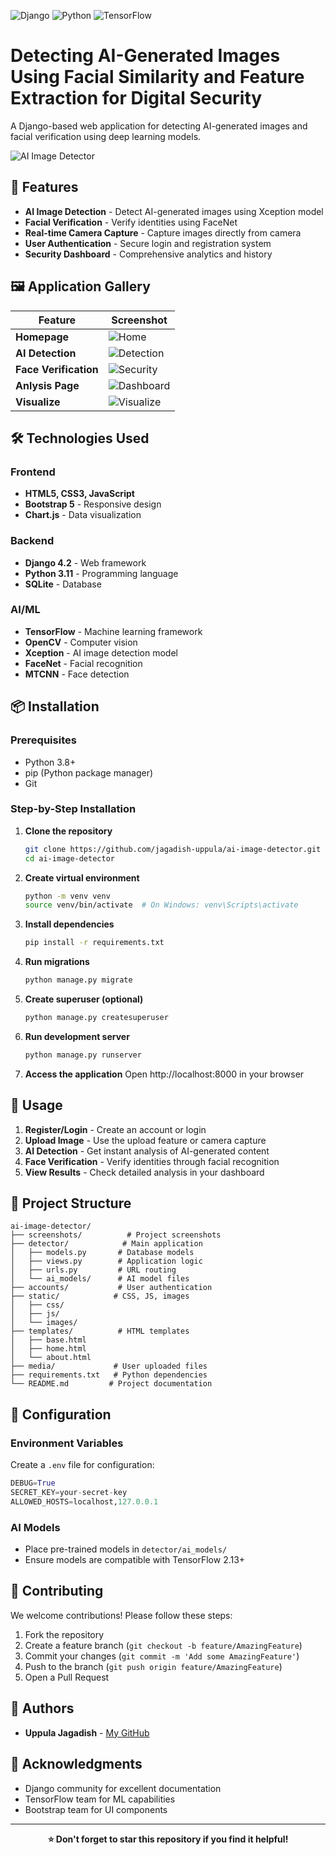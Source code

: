 ![Django](https://img.shields.io/badge/Django-4.2-green)
![Python](https://img.shields.io/badge/Python-3.11-blue)
![TensorFlow](https://img.shields.io/badge/TensorFlow-2.13-orange)

# Detecting AI-Generated Images Using Facial Similarity and Feature Extraction for Digital Security

A Django-based web application for detecting AI-generated images and facial verification using deep learning models.

![AI Image Detector](screenshots/dashboard.png)


## 🚀 Features

- **AI Image Detection** - Detect AI-generated images using Xception model
- **Facial Verification** - Verify identities using FaceNet
- **Real-time Camera Capture** - Capture images directly from camera
- **User Authentication** - Secure login and registration system
- **Security Dashboard** - Comprehensive analytics and history

## 🖼️ Application Gallery

| Feature | Screenshot |
|---------|------------|
| **Homepage** | ![Home](screenshots/dashboard.png) |
| **AI Detection** | ![Detection](screenshots/prediction.png) |
| **Face Verification** | ![Security](screenshots/security.png) |
| **Anlysis Page** | ![Dashboard](screenshots/analysis.png) |
| **Visualize** | ![Visualize](screenshots/visualize.png) |


## 🛠️ Technologies Used

### Frontend
- **HTML5, CSS3, JavaScript**
- **Bootstrap 5** - Responsive design
- **Chart.js** - Data visualization

### Backend
- **Django 4.2** - Web framework
- **Python 3.11** - Programming language
- **SQLite** - Database

### AI/ML
- **TensorFlow** - Machine learning framework
- **OpenCV** - Computer vision
- **Xception** - AI image detection model
- **FaceNet** - Facial recognition
- **MTCNN** - Face detection

## 📦 Installation

### Prerequisites
- Python 3.8+
- pip (Python package manager)
- Git

### Step-by-Step Installation

1. **Clone the repository**
   ```bash
   git clone https://github.com/jagadish-uppula/ai-image-detector.git
   cd ai-image-detector
   ```

2. **Create virtual environment**
   ```bash
   python -m venv venv
   source venv/bin/activate  # On Windows: venv\Scripts\activate
   ```

3. **Install dependencies**
   ```bash
   pip install -r requirements.txt
   ```

4. **Run migrations**
   ```bash
   python manage.py migrate
   ```

5. **Create superuser (optional)**
   ```bash
   python manage.py createsuperuser
   ```

6. **Run development server**
   ```bash
   python manage.py runserver
   ```

7. **Access the application**
   Open http://localhost:8000 in your browser

## 🎯 Usage

1. **Register/Login** - Create an account or login
2. **Upload Image** - Use the upload feature or camera capture
3. **AI Detection** - Get instant analysis of AI-generated content
4. **Face Verification** - Verify identities through facial recognition
5. **View Results** - Check detailed analysis in your dashboard

## 📁 Project Structure

```
ai-image-detector/
├── screenshots/          # Project screenshots
├── detector/            # Main application
│   ├── models.py       # Database models
│   ├── views.py        # Application logic
│   ├── urls.py         # URL routing
│   └── ai_models/      # AI model files
├── accounts/           # User authentication
├── static/            # CSS, JS, images
│   ├── css/
│   ├── js/
│   └── images/
├── templates/          # HTML templates
│   ├── base.html
│   ├── home.html
│   └── about.html
├── media/             # User uploaded files
├── requirements.txt   # Python dependencies
└── README.md         # Project documentation
```

## 🔧 Configuration

### Environment Variables
Create a `.env` file for configuration:
```python
DEBUG=True
SECRET_KEY=your-secret-key
ALLOWED_HOSTS=localhost,127.0.0.1
```

### AI Models
- Place pre-trained models in `detector/ai_models/`
- Ensure models are compatible with TensorFlow 2.13+

## 🤝 Contributing

We welcome contributions! Please follow these steps:

1. Fork the repository
2. Create a feature branch (`git checkout -b feature/AmazingFeature`)
3. Commit your changes (`git commit -m 'Add some AmazingFeature'`)
4. Push to the branch (`git push origin feature/AmazingFeature`)
5. Open a Pull Request

## 👥 Authors

- **Uppula Jagadish** - [My GitHub](https://github.com/jagadish-uppula)

## 🙏 Acknowledgments

- Django community for excellent documentation
- TensorFlow team for ML capabilities
- Bootstrap team for UI components

---

<div align="center">

**⭐ Don't forget to star this repository if you find it helpful!**

</div>
